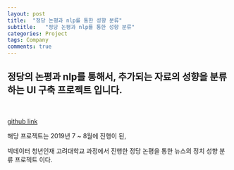 ```yaml
---
layout: post
title:  "정당 논평과 nlp를 통한 성향 분류"
subtitle:   "정당 논평과 nlp를 통한 성향 분류"
categories: Project
tags: Company
comments: true
---
```


## 정당의 논평과 nlp를 통해서, 추가되는 자료의 성향을 분류하는 UI 구축 프로젝트 입니다.

<br/>

[github link](https://github.com/bluemumin/nlp_korea_university_education_ver1)

해당 프로젝트는 2019년 7 ~ 8월에 진행이 된, 

빅데이터 청년인재 고려대학교 과정에서 진행한 정당 논평을 통한 뉴스의 정치 성향 분류 프로젝트 이다.